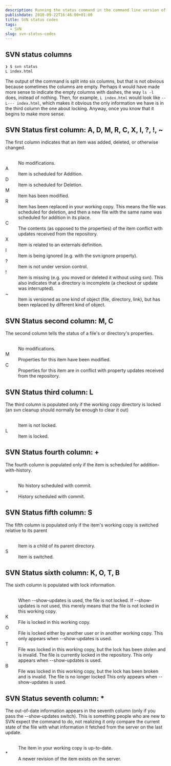 ```yaml
---
description: Running the status command in the command line version of <a href="http://en.wikipedia.org/wiki/Apache_Subversion">subversion</a> returns a list of files with a one letter code in front of each file name. Here&#39;s a list of those one letter codes and what they mean.
publishdate: 2010-09-22T16:46:00+01:00
title: SVN status codes
tags:
  - SVN
slug: svn-status-codes
---
```


## SVN status columns

```bash
❯ $ svn status
L index.html
```

The output of the command is split into six columns, but that is not obvious because sometimes the columns are empty. Perhaps it would have made more sense to indicate the empty columns with dashes, the way `ls -l` does, instead of nothing. Then, for example, `L index.html` would look like `--L--- index.html`, which makes it obvious the only information we have is in the third column the one about locking. Anyway, once you know that it begins to make more sense.

## SVN Status first column: A, D, M, R, C, X, I, ?, !, ~

The first column indicates that an item was added, deleted, or otherwise changed.

<dl class="code-breakdown">
<dt>&nbsp;</dt>
<dd>No modifications.</dd>

<dt>A</dt>
<dd>Item is scheduled for Addition.</dd>

<dt>D</dt>
<dd>Item is scheduled for Deletion.</dd>

<dt>M</dt>
<dd>Item has been modified.</dd>

<dt>R</dt>
<dd>Item has been replaced in your working copy. This means the file was scheduled for deletion, and then a new file with the same name was scheduled for addition in its place.</dd>

<dt>C</dt>
<dd>The contents (as opposed to the properties) of the item conflict with updates received from the repository.</dd>

<dt>X</dt>
<dd>Item is related to an externals definition.</dd>

<dt>I</dt>
<dd>Item is being ignored (e.g. with the svn:ignore property).</dd>

<dt>?</dt>
<dd>Item is not under version control.</dd>

<dt>!</dt>
<dd>Item is missing (e.g. you moved or deleted it without using svn). This also indicates that a directory is incomplete (a checkout or update was interrupted).</dd>

<dt>~</dt>
<dd>Item is versioned as one kind of object (file, directory, link), but has been replaced by different kind of object.
</dl>

## SVN Status second column: M, C

The second column tells the status of a file's or directory's properties.

<dl class="code-breakdown">
<dt>&nbsp;</dt>
<dd>No modifications.</dd>

<dt>M</dt>
<dd>Properties for this item have been modified.</dd>

<dt>C</dt>
<dd>Properties for this item are in conflict with property updates received from the repository.</dd>
</dl>

## SVN Status third column: L

The third column is populated only if the working copy directory is locked (an svn cleanup should normally be enough to clear it out)

<dl class="code-breakdown">

<dt>&nbsp;</dt>
<dd>Item is not locked.</dd>

<dt>L</dt>
<dd>Item is locked.</dd>
</dl>

## SVN Status fourth column: +

The fourth column is populated only if the item is scheduled for addition-with-history.

<dl class="code-breakdown">

<dt>&nbsp;</dt>
<dd>No history scheduled with commit.</dd>

<dt>+</dt>
<dd>History scheduled with commit.</dd>
</dl>

## SVN Status fifth column: S

The fifth column is populated only if the item's working copy is switched relative to its parent

<dl class="code-breakdown">

<dt>&nbsp;</dt>
<dd>Item is a child of its parent directory.</dd>

<dt>S</dt>
<dd>Item is switched.</dd>
</dl>

## SVN Status sixth column: K, O, T, B

The sixth column is populated with lock information.

<dl class="code-breakdown">

<dt>&nbsp;</dt>
<dd>When --show-updates is used, the file is not locked. If --show-updates is not used, this merely means that the file is not locked in this working copy.</dd>

<dt>K</dt>
<dd>File is locked in this working copy.</dd>

<dt>O</dt>
<dd>File is locked either by another user or in another working copy. This only appears when --show-updates is used.</dd>

<dt>T</dt>
<dd>File was locked in this working copy, but the lock has been  stolen and is invalid. The file is currently locked in the repository. This only appears when --show-updates is used.</dd>

<dt>B</dt>
<dd>File was locked in this working copy, but the lock has been  broken and is invalid. The file is no longer locked This only appears when --show-updates is used.</dd>

</dl>

## SVN Status seventh column: \*

The out-of-date information appears in the seventh column (only if you pass the --show-updates switch). This is something people who are new to SVN expect the command to do, not realizing it only compare the current state of the file with what information it fetched from the server on the last update.

<dl class="code-breakdown">

<dt>&nbsp;</dt>
<dd>The item in your working copy is up-to-date.</dd>

<dt>*</dt>
<dd>A newer revision of the item exists on the server.</dd>
</dl>
